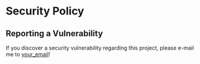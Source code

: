 # Security Policy
## Reporting a Vulnerability

If you discover a security vulnerability regarding this project, please e-mail me to [your_email](mailto:your_email)!